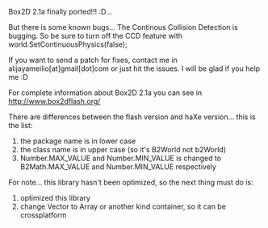 Box2D 2.1a finally ported!!! :D...

But there is some known bugs... The Continous Collision Detection is bugging. So be sure to turn off the CCD feature with world.SetContinuousPhysics(false);

If you want to send a patch for fixes, contact me in alijayameilio[at]gmail[dot]com or just hit the issues. I will be glad if you help me :D

For complete information about Box2D 2.1a you can see in http://www.box2dflash.org/

There are differences between the flash version and haXe version... this is the list:

1. the package name is in lower case
2. the class name is in upper case (so it's B2World not b2World)
3. Number.MAX_VALUE and Number.MIN_VALUE is changed to B2Math.MAX_VALUE and Number.MIN_VALUE respectively

For note... this library hasn't been optimized, so the next thing must do is:

1. optimized this library
2. change Vector to Array or another kind container, so it can be crossplatform